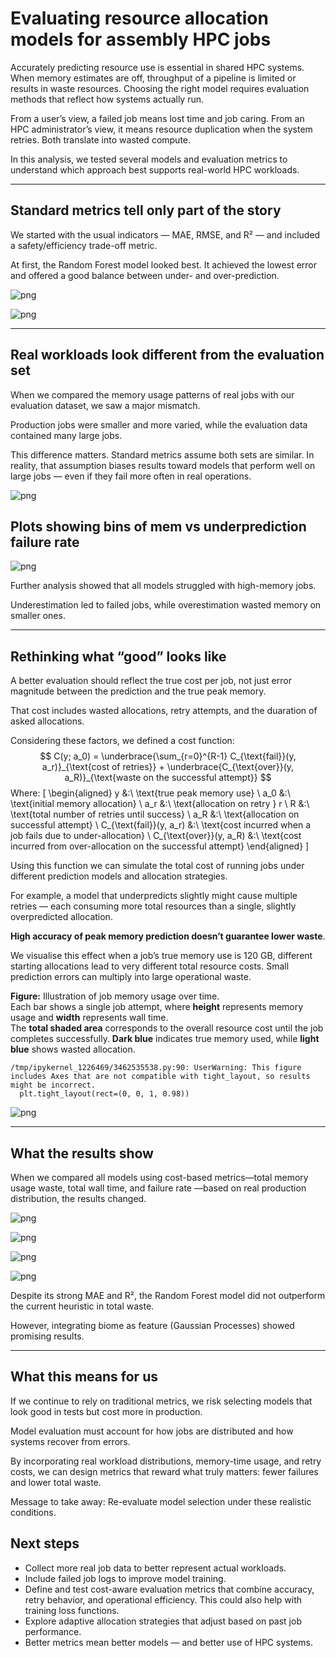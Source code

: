 # Evaluating resource allocation models for assembly HPC jobs

Accurately predicting resource use is essential in shared HPC systems. When memory estimates are off, throughput of a pipeline is limited or results in waste resources. Choosing the right model requires evaluation methods that reflect how systems actually run.

From a user’s view, a failed job means lost time and job caring. From an HPC administrator’s view, it means resource duplication when the system retries. Both translate into wasted compute.

In this analysis, we tested several models and evaluation metrics to understand which approach best supports real-world HPC workloads.

---

## Standard metrics tell only part of the story

We started with the usual indicators — MAE, RMSE, and R² — and included a safety/efficiency trade-off metric.

At first, the Random Forest model looked best. It achieved the lowest error and offered a good balance between under- and over-prediction.


    
![png](readme_files/evaluation_metrics_11_0.png)
    



    
![png](readme_files/evaluation_metrics_16_0.png)
    


---

## Real workloads look different from the evaluation set

When we compared the memory usage patterns of real jobs with our evaluation dataset, we saw a major mismatch.

Production jobs were smaller and more varied, while the evaluation data contained many large jobs.

This difference matters. Standard metrics assume both sets are similar. In reality, that assumption biases results toward models that perform well on large jobs — even if they fail more often in real operations.


    
![png](readme_files/evaluation_metrics_18_0.png)
    


## Plots showing bins of mem vs underprediction failure rate


    
![png](readme_files/evaluation_metrics_21_0.png)
    


Further analysis showed that all models struggled with high-memory jobs.

Underestimation led to failed jobs, while overestimation wasted memory on smaller ones.

---

## Rethinking what “good” looks like

A better evaluation should reflect the true cost per job, not just error magnitude between the prediction and the true peak memory.

That cost includes wasted allocations, retry attempts, and the duaration of asked allocations.

Considering these factors, we defined a cost function:
$$
C(y; a_0) = 
\underbrace{\sum_{r=0}^{R-1} C_{\text{fail}}(y, a_r)}_{\text{cost of retries}} 
+ 
\underbrace{C_{\text{over}}(y, a_R)}_{\text{waste on the successful attempt}}
$$
Where:
\[
\begin{aligned}
y &:\ \text{true peak memory use} \\
a_0 &:\ \text{initial memory allocation} \\
a_r &:\ \text{allocation on retry } r \\
R &:\ \text{total number of retries until success} \\
a_R &:\ \text{allocation on successful attempt} \\
C_{\text{fail}}(y, a_r) &:\ \text{cost incurred when a job fails due to under-allocation} \\
C_{\text{over}}(y, a_R) &:\ \text{cost incurred from over-allocation on the successful attempt}
\end{aligned}
\]

Using this function we can simulate the total cost of running jobs under different prediction models and allocation strategies.

For example, a model that underpredicts slightly might cause multiple retries — each consuming more total resources than a single, slightly overpredicted allocation.

**High accuracy of peak memory prediction doesn’t guarantee lower waste**.

We visualise this effect when a job’s true memory use is 120 GB, different starting allocations lead to very different total resource costs. Small prediction errors can multiply into large operational waste.

__Figure:__ Illustration of job memory usage over time.  
Each bar shows a single job attempt, where **height** represents memory usage and **width** represents wall time.  
The **total shaded area** corresponds to the overall resource cost until the job completes successfully. **Dark blue** indicates true memory used, while **light blue** shows wasted allocation.


    /tmp/ipykernel_1226469/3462535538.py:90: UserWarning: This figure includes Axes that are not compatible with tight_layout, so results might be incorrect.
      plt.tight_layout(rect=(0, 0, 1, 0.98))



    
![png](readme_files/evaluation_metrics_26_1.png)
    


---

## What the results show

When we compared all models using cost-based metrics—total memory usage waste, total wall time, and failure rate —based on real production distribution, the results changed.


    
![png](readme_files/evaluation_metrics_30_0.png)
    



    
![png](readme_files/evaluation_metrics_30_1.png)
    



    
![png](readme_files/evaluation_metrics_30_2.png)
    



    
![png](readme_files/evaluation_metrics_30_3.png)
    


Despite its strong MAE and R², the Random Forest model did not outperform the current heuristic in total waste.

However, integrating biome as feature (Gaussian Processes) showed promising results.

---

## What this means for us

If we continue to rely on traditional metrics, we risk selecting models that look good in tests but cost more in production.

Model evaluation must account for how jobs are distributed and how systems recover from errors.

By incorporating real workload distributions, memory-time usage, and retry costs, we can design metrics that reward what truly matters: fewer failures and lower total waste.

Message to take away: Re-evaluate model selection under these realistic conditions.

## Next steps

- Collect more real job data to better represent actual workloads.
- Include failed job logs to improve model training.
- Define and test cost-aware evaluation metrics that combine accuracy, retry behavior, and operational efficiency. This could also help with training loss functions.
- Explore adaptive allocation strategies that adjust based on past job performance.
- Better metrics mean better models — and better use of HPC systems.
